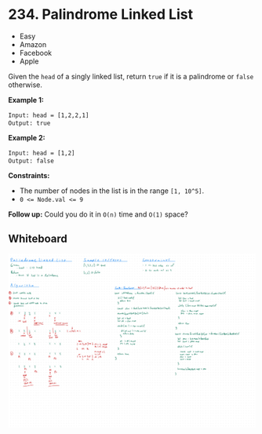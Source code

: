 # 234. Palindrome Linked List
- Easy
- Amazon
- Facebook
- Apple

Given the `head` of a singly linked list, return `true` if it is a palindrome or
`false` otherwise.

**Example 1:**
```
Input: head = [1,2,2,1]
Output: true
```

**Example 2:**
```
Input: head = [1,2]
Output: false
```

**Constraints:**
- The number of nodes in the list is in the range `[1, 10^5]`.
- `0 <= Node.val <= 9`

**Follow up:** Could you do it in `O(n)` time and `O(1)` space?

## Whiteboard
![Whiteboard Image][whiteboard-image]

<!-- Refs -->
[whiteboard-image]: whiteboard.jpg
